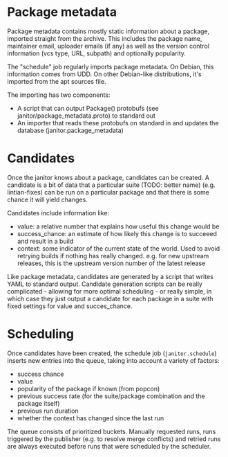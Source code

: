 Package metadata
================

Package metadata contains mostly static information about a package, imported
straight from the archive. This includes the package name, maintainer email,
uploader emails (if any) as well as the version control information
(vcs type, URL, subpath) and optionally popularity.

The "schedule" job regularly imports package metadata. On Debian, this information
comes from UDD. On other Debian-like distributions, it's imported from the
apt sources file.

The importing has two components:

 * A script that can output Package() protobufs (see janitor/package_metadata.proto) to standard out
 * An importer that reads these protobufs on standard in and updates the database (janitor.package_metadata)

Candidates
==========

Once the janitor knows about a package, candidates can be created. A candidate
is a bit of data that a particular suite (TODO: better name) (e.g. lintian-fixes)
can be run on a particular package and that there is some chance it will yield
changes.

Candidates include information like:

 * value: a relative number that explains how useful this change would be
 * success_chance: an estimate of how likely this change is to succeeed and result in a build
 * context: some indicator of the current state of the world. Used to avoid retrying
     builds if nothing has really changed. e.g. for new upstream releases, this
     is the upstream version number of the latest release

Like package metadata, candidates are generated by a script that writes
YAML to standard output. Candidate generation scripts
can be really complicated - allowing for more optimal scheduling - or really
simple, in which case they just output a candidate for each package in a suite
with fixed settings for value and succes_chance.

Scheduling
==========

Once candidates have been created, the schedule job (``janitor.schedule``)
inserts new entries into the queue, taking into account a variety of factors:

 * success chance
 * value
 * popularity of the package if known (from popcon)
 * previous success rate (for the suite/package combination and the package itself)
 * previous run duration
 * whether the context has changed since the last run

The queue consists of prioritized buckets. Manually requested runs, runs triggered
by the publisher (e.g. to resolve merge conflicts) and retried runs are always
executed before runs that were scheduled by the scheduler.
